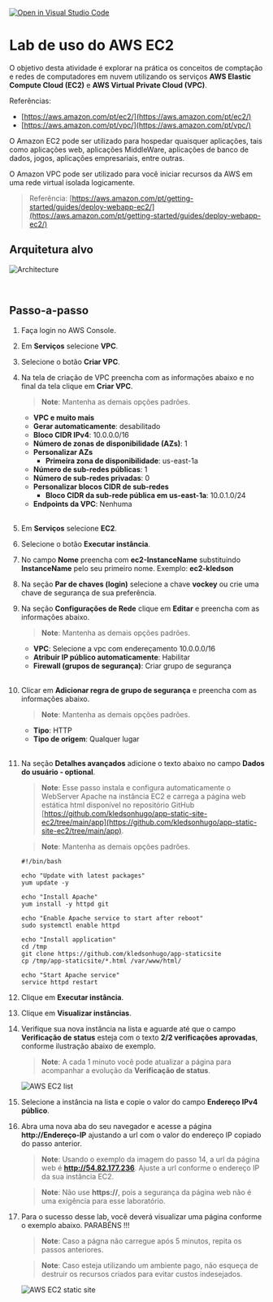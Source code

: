 [![Open in Visual Studio Code](https://classroom.github.com/assets/open-in-vscode-2e0aaae1b6195c2367325f4f02e2d04e9abb55f0b24a779b69b11b9e10269abc.svg)](https://classroom.github.com/online_ide?assignment_repo_id=15591552&assignment_repo_type=AssignmentRepo)
# Lab de uso do AWS EC2

O objetivo desta atividade é explorar na prática os conceitos de comptação e redes de computadores em nuvem utilizando os serviços **AWS Elastic Compute Cloud (EC2)** e **AWS Virtual Private Cloud (VPC)**.

Referências:
- [https://aws.amazon.com/pt/ec2/](https://aws.amazon.com/pt/ec2/)
- [https://aws.amazon.com/pt/vpc/](https://aws.amazon.com/pt/vpc/)

O Amazon EC2 pode ser utilizado para hospedar quaisquer aplicações, tais como aplicações web, aplicações MiddleWare, aplicações de banco de dados, jogos, aplicações empresariais, entre outras.

O Amazon VPC pode ser utilizado para você iniciar recursos da AWS em uma rede virtual isolada logicamente.

> Referência: [https://aws.amazon.com/pt/getting-started/guides/deploy-webapp-ec2/](https://aws.amazon.com/pt/getting-started/guides/deploy-webapp-ec2/)

## Arquitetura alvo

![Architecture](/images/architecture.jpg)

<br>

## Passo-a-passo

01. Faça login no AWS Console.

02. Em **Serviços** selecione **VPC**.

03. Selecione o botão **Criar VPC**.

04. Na tela de criação de VPC preencha com as informações abaixo e no final da tela clique em  **Criar VPC**.

    > **Note**: Mantenha as demais opções padrões. 

    - **VPC e muito mais**
    - **Gerar automaticamente**: desabilitado
    - **Bloco CIDR IPv4**: 10.0.0.0/16
    - **Número de zonas de disponibilidade (AZs)**: 1
    - **Personalizar AZs**
      - **Primeira zona de disponibilidade**: us-east-1a
    - **Número de sub-redes públicas**: 1
    - **Número de sub-redes privadas**: 0
    - **Personalizar blocos CIDR de sub-redes**
      - **Bloco CIDR da sub-rede pública em us-east-1a**: 10.0.1.0/24
    - **Endpoints da VPC**: Nenhuma<br/><br/>

05. Em **Serviços** selecione **EC2**.

06. Selecione o botão **Executar instância**.

07. No campo **Nome** preencha com **ec2-InstanceName** substituindo **InstanceName** pelo seu primeiro nome. Exemplo: **ec2-kledson**

08. Na seção **Par de chaves (login)** selecione a chave **vockey** ou crie uma chave de segurança de sua preferência.

09. Na seção **Configurações de Rede** clique em **Editar** e preencha com as informações abaixo.

    > **Note**: Mantenha as demais opções padrões. 

    - **VPC**: Selecione a vpc com endereçamento 10.0.0.0/16
    - **Atribuir IP público automaticamente**: Habilitar
    - **Firewall (grupos de segurança)**: Criar grupo de segurança<br/><br/>

10. Clicar em **Adicionar regra de grupo de segurança** e preencha com as informações abaixo.

    > **Note**: Mantenha as demais opções padrões. 

    - **Tipo**: HTTP
    - **Tipo de origem**: Qualquer lugar<br/><br/>

11. Na seção **Detalhes avançados** adicione o texto abaixo no campo **Dados do usuário - optional**.

    > **Note**: Esse passo instala e configura automaticamente o WebServer Apache na instância EC2 e carrega a página web estática html disponível no repositório GitHub [https://github.com/kledsonhugo/app-static-site-ec2/tree/main/app](https://github.com/kledsonhugo/app-static-site-ec2/tree/main/app).

    > **Note**: Mantenha as demais opções padrões.

    ```
    #!/bin/bash
        
    echo "Update with latest packages"
    yum update -y
        
    echo "Install Apache"
    yum install -y httpd git
        
    echo "Enable Apache service to start after reboot"
    sudo systemctl enable httpd
        
    echo "Install application"
    cd /tmp
    git clone https://github.com/kledsonhugo/app-staticsite
    cp /tmp/app-staticsite/*.html /var/www/html/
        
    echo "Start Apache service"
    service httpd restart
    ```

12. Clique em **Executar instância**.

13. Clique em **Visualizar instâncias**.

14. Verifique sua nova instância na lista e aguarde até que o campo **Verificação de status** esteja com o texto **2/2 verificações aprovadas**, conforme ilustração abaixo de exemplo.

    > **Note**: A cada 1 minuto você pode atualizar a página para acompanhar a evolução da **Verificação de status**.

    ![AWS EC2 list](/images/EC2_list.png)

15. Selecione a instância na lista e copie o valor do campo **Endereço IPv4 público**.

16. Abra uma nova aba do seu navegador e acesse a página **http://Endereço-IP** ajustando a url com o valor do endereço IP copiado do passo anterior.

    > **Note**: Usando o exemplo da imagem do passo 14, a url da página web é **http://54.82.177.236**. Ajuste a url conforme o endereço IP da sua instância EC2.

    > **Note**: Não use **https://**, pois a segurança da página web não é uma exigência para esse laboratório.

17. Para o sucesso desse lab, você deverá visualizar uma página conforme o exemplo abaixo. PARABÉNS !!!

    > **Note**: Caso a págna não carregue após 5 minutos, repita os passos anteriores.

    > **Note**: Caso esteja utilizando um ambiente pago, não esqueça de destruir os recursos criados para evitar custos indesejados.
 
    ![AWS EC2 static site](/images/EC2_static_site.png)
